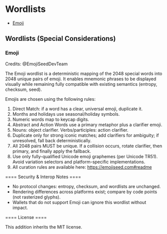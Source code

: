 # Wordlists

* [Emoji](emoji.txt)

## Wordlists (Special Considerations)

### Emoji

Credits: @EmojiSeedDevTeam

The Emoji wordlist is a deterministic mapping of the 2048 special words into
2048 unique pairs of emoji. It enables mnemonic phrases to be displayed visually
while remaining fully compatible with existing  semantics (entropy, checksum, seed).

Emojis are chosen using the following rules:

1. Direct Match: if a word has a clear, universal emoji, duplicate it.
2. Months and holidays use seasonal/holiday symbols.
3. Numeric words map to keycap digits.
4. Abstract and Action Words use a primary metaphor plus a clarifier emoji.
5. Nouns: object  clarifier. Verbs/participles: action  clarifier.
6. Duplicate only for strong iconic matches; add clarifiers for ambiguity; if unresolved, fall back deterministically.
7. All 2048 pairs MUST be unique. If a collision occurs, rotate clarifier, then primary, and finally apply the fallback.
8. Use only fully-qualified Unicode emoji graphemes (per Unicode TR51). Avoid variation selectors and platform-specific implementations.
9. All curation rules are available here: https://emojiseed.com#readme

==== Security & Interop Notes ====

* No protocol changes: entropy, checksum, and  wordlists are unchanged.
* Rendering differences across platforms exist; compare by code points (not rasterized glyphs).
* Wallets that do not support Emoji can ignore this wordlist without impact.

==== License ====

This addition inherits the MIT license.

